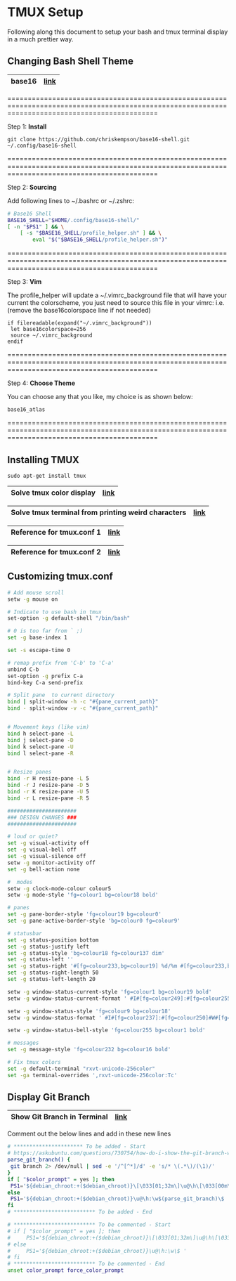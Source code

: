 # TMUX Setup

Following along this document to setup your bash and tmux terminal display in a much prettier way.

## Changing Bash Shell Theme

base16 | [link](https://github.com/chriskempson/base16-shell)
---|---

=================================================================================================================================================

Step 1: **Install**

 `git clone https://github.com/chriskempson/base16-shell.git ~/.config/base16-shell`

=================================================================================================================================================

Step 2: **Sourcing**

 Add following lines to ~/.bashrc or ~/.zshrc:
 ```sh
 # Base16 Shell
 BASE16_SHELL="$HOME/.config/base16-shell/"
 [ -n "$PS1" ] && \
     [ -s "$BASE16_SHELL/profile_helper.sh" ] && \
         eval "$("$BASE16_SHELL/profile_helper.sh")"
 ```

=================================================================================================================================================

Step 3: **Vim**

 The profile_helper will update a ~/.vimrc_background file that will have your current the colorscheme, you just need to source this file in your vimrc: i.e. (remove the base16colorspace line if not needed)
 ```
if filereadable(expand("~/.vimrc_background"))
  let base16colorspace=256
  source ~/.vimrc_background
endif
```

=================================================================================================================================================

Step 4: **Choose Theme**
 
 You can choose any that you like, my choice is as shown below:
 
 `base16_atlas`

=================================================================================================================================================

## Installing TMUX

`sudo apt-get install tmux`

Solve tmux color display | [link](https://github.com/tmux/tmux/issues/1651)
---|---

Solve tmux terminal from printing weird characters | [link](https://unix.stackexchange.com/questions/320465/new-tmux-sessions-do-not-source-bashrc-file)
---|---

Reference for tmux.conf 1 | [link](https://gist.github.com/spicycode/1229612)
---|---

Reference for tmux.conf 2 | [link](https://github.com/sbernheim4/dotfiles/blob/master/.tmux.conf)
---|---

## Customizing tmux.conf
```sh
# Add mouse scroll
setw -g mouse on

# Indicate to use bash in tmux
set-option -g default-shell "/bin/bash"

# 0 is too far from ` ;)
set -g base-index 1

set -s escape-time 0

# remap prefix from 'C-b' to 'C-a'
unbind C-b
set-option -g prefix C-a
bind-key C-a send-prefix

# Split pane  to current directory
bind | split-window -h -c "#{pane_current_path}"
bind - split-window -v -c "#{pane_current_path}"


# Movement keys (like vim)
bind h select-pane -L
bind j select-pane -D
bind k select-pane -U
bind l select-pane -R


# Resize panes
bind -r H resize-pane -L 5
bind -r J resize-pane -D 5
bind -r K resize-pane -U 5
bind -r L resize-pane -R 5

######################
### DESIGN CHANGES ###
######################

# loud or quiet?
set -g visual-activity off
set -g visual-bell off
set -g visual-silence off
setw -g monitor-activity off
set -g bell-action none

#  modes
setw -g clock-mode-colour colour5
setw -g mode-style 'fg=colour1 bg=colour18 bold'

# panes
set -g pane-border-style 'fg=colour19 bg=colour0'
set -g pane-active-border-style 'bg=colour0 fg=colour9'

# statusbar
set -g status-position bottom
set -g status-justify left
set -g status-style 'bg=colour18 fg=colour137 dim'
set -g status-left ''
set -g status-right '#[fg=colour233,bg=colour19] %d/%m #[fg=colour233,bg=colour8] %H:%M:%S '
set -g status-right-length 50
set -g status-left-length 20

setw -g window-status-current-style 'fg=colour1 bg=colour19 bold'
setw -g window-status-current-format ' #I#[fg=colour249]:#[fg=colour255]#W#[fg=colour249]#F '

setw -g window-status-style 'fg=colour9 bg=colour18'
setw -g window-status-format ' #I#[fg=colour237]:#[fg=colour250]#W#[fg=colour244]#F '

setw -g window-status-bell-style 'fg=colour255 bg=colour1 bold'

# messages
set -g message-style 'fg=colour232 bg=colour16 bold'

# Fix tmux colors
set -g default-terminal "rxvt-unicode-256color"
set -ga terminal-overrides ',rxvt-unicode-256color:Tc'
```

## Display Git Branch

Show Git Branch in Terminal | [link](https://askubuntu.com/questions/730754/how-do-i-show-the-git-branch-with-colours-in-bash-prompt)
---|---

Comment out the below lines and add in these new lines
```sh
# ********************** To be added - Start
# https://askubuntu.com/questions/730754/how-do-i-show-the-git-branch-with-colours-in-bash-prompt
parse_git_branch() {
 git branch 2> /dev/null | sed -e '/^[^*]/d' -e 's/* \(.*\)/(\1)/'
}
if [ "$color_prompt" = yes ]; then
 PS1='${debian_chroot:+($debian_chroot)}\[\033[01;32m\]\u@\h\[\033[00m\]:\[\033[01;34m\]\w\[\033[01;31m\]$(parse_git_branch)\[\033[00m\]\$ '
else
 PS1='${debian_chroot:+($debian_chroot)}\u@\h:\w$(parse_git_branch)\$ '
fi
# ************************** To be added - End

# ************************** To be commented - Start
# if [ "$color_prompt" = yes ]; then
#     PS1='${debian_chroot:+($debian_chroot)}\[\033[01;32m\]\u@\h\[\033[00m\]:\[\033[01;34m\]\w\[\033[00m\]\$ '
# else
#     PS1='${debian_chroot:+($debian_chroot)}\u@\h:\w\$ '
# fi
# ************************** To be commented - End
unset color_prompt force_color_prompt
```
